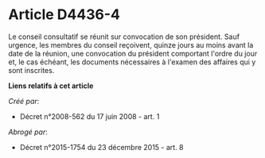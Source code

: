 # Article D4436-4

Le conseil consultatif se réunit sur convocation de son président. Sauf urgence, les membres du conseil reçoivent, quinze
jours au moins avant la date de la réunion, une convocation du président comportant l'ordre du jour et, le cas échéant, les
documents nécessaires à l'examen des affaires qui y sont inscrites.

**Liens relatifs à cet article**

_Créé par_:

  - Décret n°2008-562 du 17 juin 2008 - art. 1

_Abrogé par_:

  - Décret n°2015-1754 du 23 décembre 2015 - art. 8

